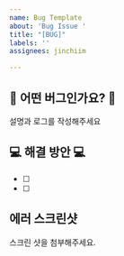 ```yaml
---
name: Bug Template
about: 'Bug Issue '
title: "[BUG]"
labels: ''
assignees: jinchiim

---
```


**📢 어떤 버그인가요? 📢**
---
설명과 로그를 작성해주세요

**💻 해결 방안 💻**
---
- [ ]
- [ ] 

**에러 스크린샷**
---
스크린 샷을 첨부해주세요.
